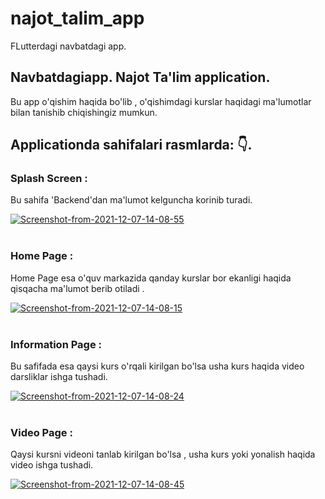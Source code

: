 # najot_talim_app

FLutterdagi navbatdagi app.

## Navbatdagiapp. Najot Ta'lim application.
Bu app o'qishim haqida bo'lib , o'qishimdagi kurslar haqidagi ma'lumotlar bilan tanishib chiqishingiz mumkun.

## Applicationda sahifalari rasmlarda: 👇.

### Splash Screen : 

Bu sahifa 'Backend'dan ma'lumot kelguncha korinib turadi.

<a href="https://ibb.co/xYSswjq"><img src="https://i.ibb.co/ypnRKyF/Screenshot-from-2021-12-07-14-08-55.png" alt="Screenshot-from-2021-12-07-14-08-55" border="0"></a><br /><a target='_blank' href='https://ru.imgbb.com/'></a><br />

### Home Page :
Home Page esa o'quv markazida qanday kurslar bor ekanligi haqida qisqacha ma'lumot berib otiladi .

<a href="https://ibb.co/3c1SKgY"><img src="https://i.ibb.co/KW6VnTz/Screenshot-from-2021-12-07-14-08-15.png" alt="Screenshot-from-2021-12-07-14-08-15" border="0"></a><br /><a target='_blank' href='https://ru.imgbb.com/'></a><br />

### Information Page :
Bu safifada esa qaysi kurs o'rqali kirilgan bo'lsa usha kurs haqida video darsliklar ishga tushadi. 

<a href="https://ibb.co/cDZjvtq"><img src="https://i.ibb.co/RzsqSP8/Screenshot-from-2021-12-07-14-08-24.png" alt="Screenshot-from-2021-12-07-14-08-24" border="0"></a><br /><a target='_blank' href='https://ru.imgbb.com/'></a><br />

### Video Page : 
Qaysi kursni videoni tanlab kirilgan bo'lsa , usha kurs yoki yonalish haqida video ishga tushadi.

<a href="https://ibb.co/8jP3dx6"><img src="https://i.ibb.co/VvMyQC2/Screenshot-from-2021-12-07-14-08-45.png" alt="Screenshot-from-2021-12-07-14-08-45" border="0"></a><br /><a target='_blank' href='https://ru.imgbb.com/'></a><br />
